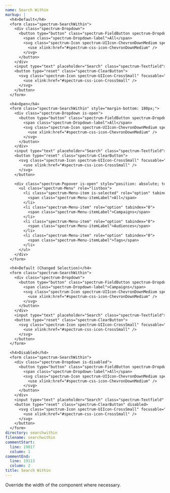 ```yaml
---
name: Search Within
markup: |
  <h4>Default</h4>
  <form class="spectrum-SearchWithin">
    <div class="spectrum-Dropdown">
      <button type="button" class="spectrum-FieldButton spectrum-Dropdown-trigger" aria-haspopup="true">
        <span class="spectrum-Dropdown-label">All</span>
        <svg class="spectrum-Icon spectrum-UIIcon-ChevronDownMedium spectrum-Dropdown-icon" focusable="false" aria-hidden="true">
          <use xlink:href="#spectrum-css-icon-ChevronDownMedium" />
        </svg>
      </button>
    </div>
    <input type="text" placeholder="Search" class="spectrum-Textfield">
    <button type="reset" class="spectrum-ClearButton">
      <svg class="spectrum-Icon spectrum-UIIcon-CrossSmall" focusable="false" aria-hidden="true">
        <use xlink:href="#spectrum-css-icon-CrossSmall" />
      </svg>
    </button>
  </form>

  <h4>Open</h4>
  <form class="spectrum-SearchWithin" style="margin-bottom: 180px;">
    <div class="spectrum-Dropdown is-open">
      <button type="button" class="spectrum-FieldButton spectrum-Dropdown-trigger is-selected" aria-haspopup="true">
        <span class="spectrum-Dropdown-label">All</span>
        <svg class="spectrum-Icon spectrum-UIIcon-ChevronDownMedium spectrum-Dropdown-icon" focusable="false" aria-hidden="true">
          <use xlink:href="#spectrum-css-icon-ChevronDownMedium" />
        </svg>
      </button>
    </div>
    <input type="text" placeholder="Search" class="spectrum-Textfield">
    <button type="reset" class="spectrum-ClearButton">
      <svg class="spectrum-Icon spectrum-UIIcon-CrossSmall" focusable="false" aria-hidden="true">
        <use xlink:href="#spectrum-css-icon-CrossSmall" />
      </svg>
    </button>

    <div class="spectrum-Popover is-open" style="position: absolute; top: 38px; left: 0;">
      <ul class="spectrum-Menu" role="listbox">
        <li class="spectrum-Menu-item is-selected" role="option" tabindex="0">
          <span class="spectrum-Menu-itemLabel">All</span>
        </li>
        <li class="spectrum-Menu-item" role="option" tabindex="0">
          <span class="spectrum-Menu-itemLabel">Campaigns</span>
        </li>
        <li class="spectrum-Menu-item" role="option" tabindex="0">
          <span class="spectrum-Menu-itemLabel">Audiences</span>
        </li>
        <li class="spectrum-Menu-item" role="option" tabindex="0">
          <span class="spectrum-Menu-itemLabel">Tags</span>
        </li>
      </ul>
    </div>
  </form>

  <h4>Default (Changed Selection)</h4>
  <form class="spectrum-SearchWithin">
    <div class="spectrum-Dropdown">
      <button type="button" class="spectrum-FieldButton spectrum-Dropdown-trigger" aria-haspopup="true">
        <span class="spectrum-Dropdown-label">Campaigns</span>
        <svg class="spectrum-Icon spectrum-UIIcon-ChevronDownMedium spectrum-Dropdown-icon" focusable="false" aria-hidden="true">
          <use xlink:href="#spectrum-css-icon-ChevronDownMedium" />
        </svg>
      </button>
    </div>
    <input type="text" placeholder="Search" class="spectrum-Textfield">
    <button type="reset" class="spectrum-ClearButton">
      <svg class="spectrum-Icon spectrum-UIIcon-CrossSmall" focusable="false" aria-hidden="true">
        <use xlink:href="#spectrum-css-icon-CrossSmall" />
      </svg>
    </button>
  </form>

  <h4>Disabled</h4>
  <form class="spectrum-SearchWithin">
    <div class="spectrum-Dropdown is-disabled">
      <button type="button" class="spectrum-FieldButton spectrum-Dropdown-trigger" disabled aria-haspopup="true">
        <span class="spectrum-Dropdown-label">All</span>
        <svg class="spectrum-Icon spectrum-UIIcon-ChevronDownMedium spectrum-Dropdown-icon" focusable="false" aria-hidden="true">
          <use xlink:href="#spectrum-css-icon-ChevronDownMedium" />
        </svg>
      </button>
    </div>
    <input type="text" placeholder="Search" class="spectrum-Textfield" value="Term" disabled>
    <button type="reset" class="spectrum-ClearButton" disabled>
      <svg class="spectrum-Icon spectrum-UIIcon-CrossSmall" focusable="false" aria-hidden="true">
        <use xlink:href="#spectrum-css-icon-CrossSmall" />
      </svg>
    </button>
  </form>
directory: searchwithin
filename: searchwithin
commentStart:
  line: 19017
  column: 1
commentEnd:
  line: 19113
  column: 2
title: Search Within
---
```

Override the width of the component where necessary.